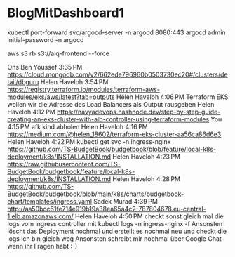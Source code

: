 # BlogMitDashboard1


kubectl port-forward svc/argocd-server -n argocd 8080:443
argocd admin initial-password -n argocd

aws s3 rb s3://aiq-frontend --force

Ons Ben Youssef
3:35 PM
https://cloud.mongodb.com/v2/662ede796960b0503730ec20#/clusters/detail/dbguru
Helen Haveloh
3:54 PM
https://registry.terraform.io/modules/terraform-aws-modules/eks/aws/latest?tab=outputs
Helen Haveloh
4:06 PM
Terraform EKS wollen wir die Adresse des Load Balancers als Output rausgeben
Helen Haveloh
4:12 PM
https://navyadevops.hashnode.dev/step-by-step-guide-creating-an-eks-cluster-with-alb-controller-using-terraform-modules
You
4:15 PM
afk kind abholen
Helen Haveloh
4:16 PM
https://medium.com/@helen_18602/terraform-eks-cluster-aa56ca86d6e3
Helen Haveloh
4:22 PM
kubectl get svc -n ingress-nginx
https://github.com/TS-BudgetBook/budgetbook/blob/feature/local-k8s-deployment/k8s/INSTALLATION.md
Helen Haveloh
4:23 PM
https://raw.githubusercontent.com/TS-BudgetBook/budgetbook/feature/local-k8s-deployment/k8s/INSTALLATION.md
Helen Haveloh
4:28 PM
https://github.com/TS-BudgetBook/budgetbook/blob/main/k8s/charts/budgetbook-chart/templates/ingress.yaml
Sadek Murad
4:39 PM
http://aa50bcc61fe714e919b19a38ea65a4c2-787804678.eu-central-1.elb.amazonaws.com/
Helen Haveloh
4:50 PM
checkt sonst gleich mal die logs vom ingress controller mit 
kubectl logs -n ingress-nginx <nginx-ingress-controller-pod> -f
Ansonsten löscht das Deployment nochmal und erstellt es nochmal neu und checkt die logs
ich bin gleich weg
Ansonsten schreibt mir nochmal über Google Chat wenn ihr Fragen habt :-)
